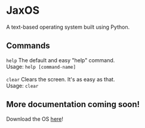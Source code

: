 # JaxOS
A text-based operating system built using Python.
## Commands
`help`
The default and easy "help" command.<br />
Usage: `help [command-name]`
<br />
<br />
`clear`
Clears the screen. It's as easy as that.<br />
Usage: `clear`
## More documentation coming soon!
Download the OS [here](https://download.jaxo.dev/jaxos/)!
